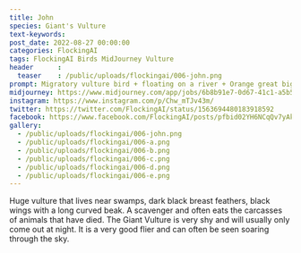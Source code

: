 ```yaml
---
title: John
species: Giant's Vulture
text-keywords: 
post_date: 2022-08-27 00:00:00
categories: FlockingAI
tags: FlockingAI Birds MidJourney Vulture
header      :
  teaser    : /public/uploads/flockingai/006-john.png
prompt: Migratory vulture bird + floating on a river + Orange great big beaked bird, feathers, great big beaked bird, bearded + Soft lighting , octane render, raytracing
midjourney: https://www.midjourney.com/app/jobs/6b8b91e7-0d67-41c1-a5b5-f64f718f0fbf
instagram: https://www.instagram.com/p/Chw_mTJv43m/
twitter: https://twitter.com/FlockingAI/status/1563694480183918592
facebook: https://www.facebook.com/FlockingAI/posts/pfbid02YH6NCqQv7yAkj2CdDsHiEE7Po59V93EH8sCiJiSaLJBx9NPVK6kGm8AHfSVo32fol
gallery: 
  - /public/uploads/flockingai/006-john.png
  - /public/uploads/flockingai/006-a.png
  - /public/uploads/flockingai/006-b.png
  - /public/uploads/flockingai/006-c.png
  - /public/uploads/flockingai/006-d.png
  - /public/uploads/flockingai/006-e.png
---
```


Huge vulture that lives near swamps, dark black breast feathers, black wings with a long curved beak. A scavenger and often eats the carcasses of animals that have died. The Giant Vulture is very shy and will usually only come out at night. It is a very good flier and can often be seen soaring through the sky.
